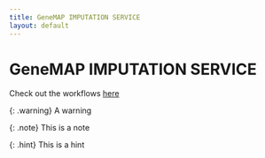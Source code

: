 ```yaml
---
title: GeneMAP IMPUTATION SERVICE
layout: default
---
```


# GeneMAP IMPUTATION SERVICE

Check out the workflows [here](/README.md)

{: .warning}
A warning


{: .note}
This is a note


{: .hint}
This is a hint